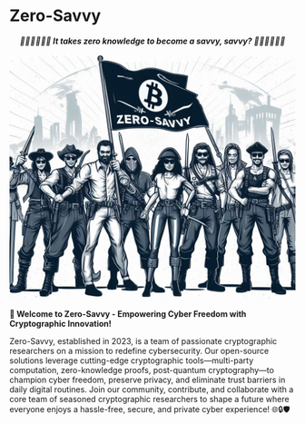 # Zero-Savvy
___***<p align="center"> 🏴‍☠️🏴‍☠️🏴‍☠️ It takes zero knowledge to become a savvy, savvy? 🏴‍☠️🏴‍☠️🏴‍☠️ </p>***___
<img src="./Cover_by_Bing_Image_Creator.jpg">

__🚀 Welcome to Zero-Savvy - Empowering Cyber Freedom with Cryptographic Innovation!__

Zero-Savvy, established in 2023, is a team of passionate cryptographic researchers on a mission to redefine cybersecurity. Our open-source solutions leverage cutting-edge cryptographic tools—multi-party computation, zero-knowledge proofs, post-quantum cryptography—to champion cyber freedom, preserve privacy, and eliminate trust barriers in daily digital routines. Join our community, contribute, and collaborate with a core team of seasoned cryptographic researchers to shape a future where everyone enjoys a hassle-free, secure, and private cyber experience! 🌐🔒🛡️
